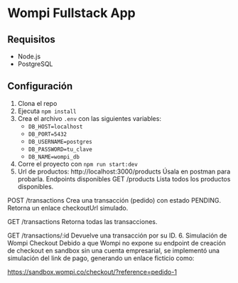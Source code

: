 # Wompi Fullstack App

## Requisitos
- Node.js
- PostgreSQL

## Configuración

1. Clona el repo
2. Ejecuta `npm install`
3. Crea el archivo `.env` con las siguientes variables:
   - `DB_HOST=localhost`
   - `DB_PORT=5432`
   - `DB_USERNAME=postgres`
   - `DB_PASSWORD=tu_clave`
   - `DB_NAME=wompi_db`
4. Corre el proyecto con `npm run start:dev`
5. Url de productos: http://localhost:3000/products
Úsala en postman para probarla.
Endpoints disponibles
GET /products
Lista todos los productos disponibles.

POST /transactions
Crea una transacción (pedido) con estado PENDING. Retorna un enlace checkoutUrl simulado.

GET /transactions
Retorna todas las transacciones.

GET /transactions/:id
Devuelve una transacción por su ID.
6. Simulación de Wompi Checkout
Debido a que Wompi no expone su endpoint de creación de checkout en sandbox sin una cuenta empresarial, se implementó una simulación del link de pago, generando un enlace ficticio como:

https://sandbox.wompi.co/checkout/?reference=pedido-1

